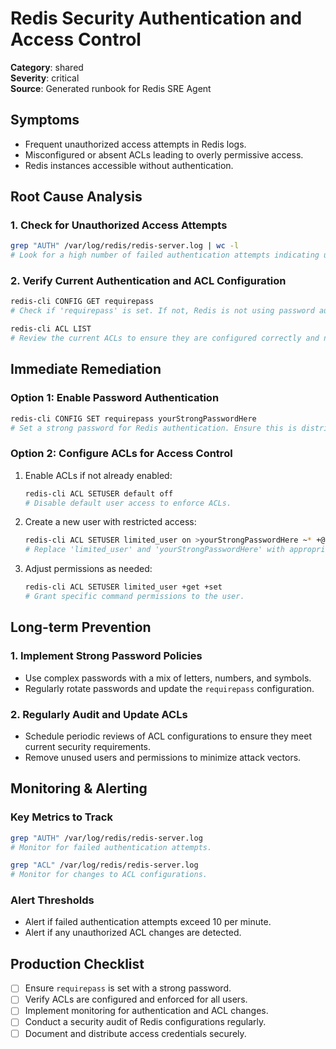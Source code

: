 # Redis Security Authentication and Access Control

**Category**: shared  
**Severity**: critical  
**Source**: Generated runbook for Redis SRE Agent

## Symptoms
- Frequent unauthorized access attempts in Redis logs.
- Misconfigured or absent ACLs leading to overly permissive access.
- Redis instances accessible without authentication.

## Root Cause Analysis

### 1. Check for Unauthorized Access Attempts
```bash
grep "AUTH" /var/log/redis/redis-server.log | wc -l
# Look for a high number of failed authentication attempts indicating unauthorized access attempts.
```

### 2. Verify Current Authentication and ACL Configuration
```bash
redis-cli CONFIG GET requirepass
# Check if 'requirepass' is set. If not, Redis is not using password authentication.

redis-cli ACL LIST
# Review the current ACLs to ensure they are configured correctly and not overly permissive.
```

## Immediate Remediation

### Option 1: Enable Password Authentication
```bash
redis-cli CONFIG SET requirepass yourStrongPasswordHere
# Set a strong password for Redis authentication. Ensure this is distributed securely to all authorized users.
```

### Option 2: Configure ACLs for Access Control
1. Enable ACLs if not already enabled:
   ```bash
   redis-cli ACL SETUSER default off
   # Disable default user access to enforce ACLs.
   ```

2. Create a new user with restricted access:
   ```bash
   redis-cli ACL SETUSER limited_user on >yourStrongPasswordHere ~* +@all
   # Replace 'limited_user' and 'yourStrongPasswordHere' with appropriate values.
   ```

3. Adjust permissions as needed:
   ```bash
   redis-cli ACL SETUSER limited_user +get +set
   # Grant specific command permissions to the user.
   ```

## Long-term Prevention

### 1. Implement Strong Password Policies
- Use complex passwords with a mix of letters, numbers, and symbols.
- Regularly rotate passwords and update the `requirepass` configuration.

### 2. Regularly Audit and Update ACLs
- Schedule periodic reviews of ACL configurations to ensure they meet current security requirements.
- Remove unused users and permissions to minimize attack vectors.

## Monitoring & Alerting

### Key Metrics to Track
```bash
grep "AUTH" /var/log/redis/redis-server.log
# Monitor for failed authentication attempts.

grep "ACL" /var/log/redis/redis-server.log
# Monitor for changes to ACL configurations.
```

### Alert Thresholds
- Alert if failed authentication attempts exceed 10 per minute.
- Alert if any unauthorized ACL changes are detected.

## Production Checklist
- [ ] Ensure `requirepass` is set with a strong password.
- [ ] Verify ACLs are configured and enforced for all users.
- [ ] Implement monitoring for authentication and ACL changes.
- [ ] Conduct a security audit of Redis configurations regularly.
- [ ] Document and distribute access credentials securely.